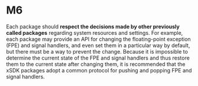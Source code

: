 # M6

Each package should **respect the decisions made by other previously called 
packages**
regarding system resources and settings. For example, each package may provide 
an API for
changing the floating-point exception (FPE) and signal handlers, and even set 
them in a particular
way by default, but there must be a way to prevent the change. Because it is 
impossible to determine
the current state of the FPE and signal handlers and thus restore them to the 
current state after
changing them, it is recommended that the xSDK packages adopt a common protocol 
for pushing and
popping FPE and signal handlers.
